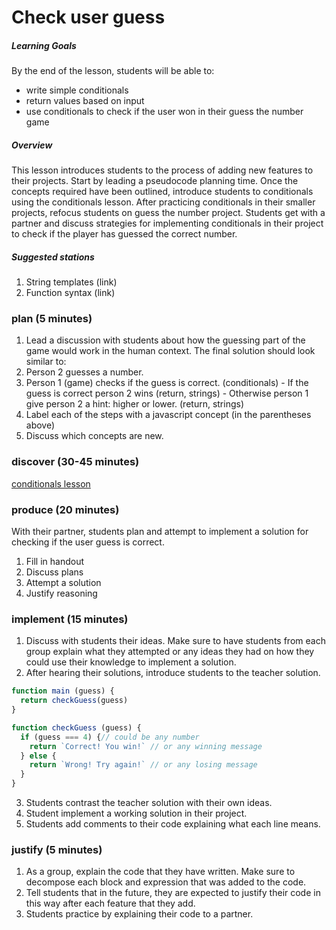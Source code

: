 # Check user guess

##### Learning Goals
By the end of the lesson, students will be able to:
  - write simple conditionals
  - return values based on input
  - use conditionals to check if the user won in their guess the number game

##### Overview
This lesson introduces students to the process of adding new features to their projects. Start by leading a pseudocode planning time. Once the concepts required have been outlined, introduce students to conditionals using the conditionals lesson. After practicing conditionals in their smaller projects, refocus students on guess the number project.  Students get with a partner and discuss strategies for implementing conditionals in their project to check if the player has guessed the correct number.

##### Suggested stations
1. String templates (link)
2. Function syntax (link)

### plan (5 minutes)
1. Lead a discussion with students about how the guessing part of the game would work in the human context. The final solution should look similar to:
  1. Person 2 guesses a number.
  2. Person 1 (game) checks if the guess is correct. (conditionals)
    - If the guess is correct person 2 wins (return, strings)
    - Otherwise person 1 give person 2 a hint: higher or lower. (return, strings)
2. Label each of the steps with a javascript concept (in the parentheses above)
3. Discuss which concepts are new.

### discover (30-45 minutes)
[conditionals lesson](concepts/conditionals.md)

### produce (20 minutes)
With their partner, students plan and attempt to implement a solution for checking if the user guess is correct.

1. Fill in handout
2. Discuss plans
3. Attempt a solution
4. Justify reasoning

### implement (15 minutes)
1. Discuss with students their ideas. Make sure to have students from each group explain what they attempted or any ideas they had on how they could use their knowledge to implement a solution.
2. After hearing their solutions, introduce students to the teacher solution.

```js
function main (guess) {
  return checkGuess(guess)
}

function checkGuess (guess) {
  if (guess === 4) {// could be any number
    return `Correct! You win!` // or any winning message
  } else {
    return `Wrong! Try again!` // or any losing message
  }
}
```
3. Students contrast the teacher solution with their own ideas.
4. Student implement a working solution in their project.
5. Students add comments to their code explaining what each line means.

### justify (5 minutes)
1. As a group, explain the code that they have written. Make sure to decompose each block and expression that was added to the code.
2. Tell students that in the future, they are expected to justify their code in this way after each feature that they add.
3. Students practice by explaining their code to a partner.
